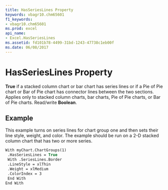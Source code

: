 ```yaml
---
title: HasSeriesLines Property
keywords: vbagr10.chm65601
f1_keywords:
- vbagr10.chm65601
ms.prod: excel
api_name:
- Excel.HasSeriesLines
ms.assetid: fd101b78-4499-31bd-1243-47738c1eb00f
ms.date: 06/08/2017
---
```



# HasSeriesLines Property

 **True** if a stacked column chart or bar chart has series lines or if a Pie of Pie chart or Bar of Pie chart has connector lines between the two sections. Applies only to stacked column charts, bar charts, Pie of Pie charts, or Bar of Pie charts. Read/write **Boolean**.


## Example

This example turns on series lines for chart group one and then sets their line style, weight, and color. The example should be run on a 2-D stacked column chart that has two or more series.


```vb
With myChart.ChartGroups(1) 
 .HasSeriesLines = True 
 With .SeriesLines.Border 
 .LineStyle = xlThin 
 .Weight = xlMedium 
 .ColorIndex = 3 
 End With 
End With
```


